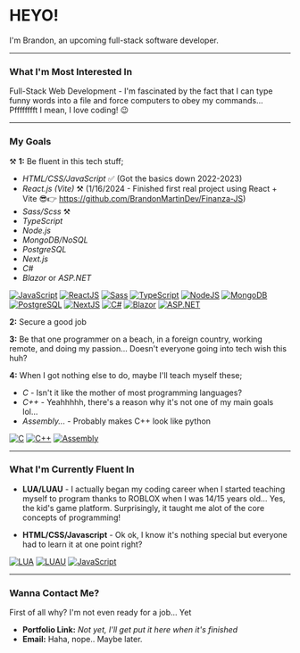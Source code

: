 # HEYO!

I'm Brandon, an upcoming full-stack software developer.

---

### What I'm Most Interested In

Full-Stack Web Development - I'm fascinated by the fact that I can type funny words into a file and force computers to obey my commands... Pfffffffft I mean, I love coding! 😉

---

### My Goals

⚒️ **1:** Be fluent in this tech stuff;

- *HTML/CSS/JavaScript* ✅ (Got the basics down 2022-2023) 
-  *React.js (Vite)* ⚒️ (1/16/2024 - Finished first real project using React + Vite 😎👉 https://github.com/BrandonMartinDev/Finanza-JS)  
- *Sass/Scss* ⚒️
- *TypeScript*    
- *Node.js*
- *MongoDB/NoSQL*
- *PostgreSQL*  
- *Next.js*  
- *C#*  
- *Blazor* or *ASP.NET*

[![JavaScript](https://img.shields.io/badge/javascript-black?style=for-the-badge&logo=javascript)](https://developer.mozilla.org/en-US/docs/Web/JavaScript)
[![ReactJS](https://img.shields.io/badge/react-black?style=for-the-badge&logo=react)](https://react.dev/)
[![Sass](https://img.shields.io/badge/sass-black?style=for-the-badge&logo=sass)](https://sass-lang.com/)
[![TypeScript](https://img.shields.io/badge/typescript-black?style=for-the-badge&logo=typescript)](https://www.typescriptlang.org/)
[![NodeJS](https://img.shields.io/badge/node-black?style=for-the-badge&logo=nodejs)](https://nodejs.org/en)
[![MongoDB](https://img.shields.io/badge/mongodb-black?style=for-the-badge&logo=mongodb)](https://www.mongodb.com/)
[![PostgreSQL](https://img.shields.io/badge/postgresql-black?style=for-the-badge&logo=postgresql)](https://www.postgresql.org/)
[![NextJS](https://img.shields.io/badge/nextjs-black?style=for-the-badge&logo=next)](https://nextjs.org/)
[![C#](https://img.shields.io/badge/nextjs-black?style=for-the-badge&logo=csharp)](https://learn.microsoft.com/en-us/dotnet/csharp/)
[![Blazor](https://img.shields.io/badge/blazor-black?style=for-the-badge&logo=blazor)](https://dotnet.microsoft.com/en-us/apps/aspnet/web-apps/blazor)
[![ASP.NET](https://img.shields.io/badge/asp.net-black?style=for-the-badge&logo=.net)](https://dotnet.microsoft.com/en-us/apps/aspnet)

**2:** Secure a good job 

**3:** Be that one programmer on a beach, in a foreign country, working remote, and doing my passion... Doesn't everyone going into tech wish this huh?

**4:** When I got nothing else to do, maybe I'll teach myself these;

- *C* - Isn't it like the mother of most programming languages?  
- *C++* - Yeahhhhh, there's a reason why it's not one of my main goals lol...  
- *Assembly...* - Probably makes C++ look like python

[![C](https://img.shields.io/badge/c-black?style=for-the-badge&logo=c)](https://devdocs.io/c/)
[![C++](https://img.shields.io/badge/c-black?style=for-the-badge&logo=cplusplus)](https://devdocs.io/c/)
[![Assembly](https://img.shields.io/badge/assembly-black?style=for-the-badge&logo=assembly)](https://docs.oracle.com/cd/E19253-01/817-5477/817-5477.pdf)

---

### What I'm Currently Fluent In

- **LUA/LUAU** - I actually began my coding career when I started teaching myself to program thanks to ROBLOX when I was 14/15 years old... Yes, the kid's game platform. Surprisingly, it taught me alot of the core concepts of programming!

- **HTML/CSS/Javascript** - Ok ok, I know it's nothing special but everyone had to learn it at one point right?

[![LUA](https://img.shields.io/badge/lua-black?style=for-the-badge&logo=lua)](https://www.lua.org/)
[![LUAU](https://img.shields.io/badge/luau-black?style=for-the-badge&logo=luau)](https://create.roblox.com/docs/luau)
[![JavaScript](https://img.shields.io/badge/javascript-black?style=for-the-badge&logo=javascript)](https://developer.mozilla.org/en-US/docs/Web/JavaScript)

---

### Wanna Contact Me?

First of all why? I'm not even ready for a job... Yet

- **Portfolio Link:** *Not yet, I'll get put it here when it's finished*
- **Email:** Haha, nope.. Maybe later.

<!---
BrandonMartinDev/BrandonMartinDev is a ✨ special ✨ repository because its `README.md` (this file) appears on your GitHub profile.
You can click the Preview link to take a look at your changes.
--->
